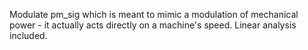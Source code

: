 Modulate pm_sig which is meant to mimic a modulation of mechanical power - it actually acts directly on a machine's speed.
Linear analysis included.